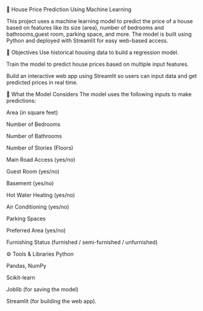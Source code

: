 

🏡 House Price Prediction Using Machine Learning

This project uses a machine learning model to predict the price of a house based on features like its size (area), number of bedrooms and bathrooms,guest room, parking space, and more. The model is built using Python and deployed with Streamlit for easy web-based access.

📌 Objectives
Use historical housing data to build a regression model.

Train the model to predict house prices based on multiple input features.

Build an interactive web app using Streamlit so users can input data and get predicted prices in real time.

🧠 What the Model Considers
The model uses the following inputs to make predictions:

Area (in square feet)

Number of Bedrooms

Number of Bathrooms

Number of Stories (Floors)

Main Road Access (yes/no)

Guest Room (yes/no)

Basement (yes/no)

Hot Water Heating (yes/no)

Air Conditioning (yes/no)

Parking Spaces

Preferred Area (yes/no)

Furnishing Status (furnished / semi-furnished / unfurnished)

⚙ Tools & Libraries
Python

Pandas, NumPy

Scikit-learn

Joblib (for saving the model)

Streamlit (for building the web app).
